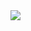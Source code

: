 
<!--
Here are some ideas to get you started:

- 🔭 I’m currently working on ...
- 🌱 I’m currently learning ...
- 👯 I’m looking to collaborate on ...
- 🤔 I’m looking for help with ...
- 💬 Ask me about ...
- 📫 How to reach me: ...
- 😄 Pronouns: ...
- ⚡ Fun fact: ...
-->
<!--<img src="https://github-readme-stats.vercel.app/api?username=BoMeneerNL&show_icons=true&count_private=true"/>-->
<img src="https://github-readme-stats.vercel.app/api/top-langs/?username=BoMeneerNL&layout=compact"/>
